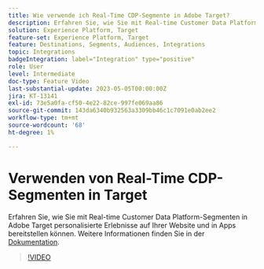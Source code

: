 ```yaml
---
title: Wie verwende ich Real-Time CDP-Segmente in Adobe Target?
description: Erfahren Sie, wie Sie mit Real-time Customer Data Platform-Segmenten in Adobe Target personalisierte Erlebnisse auf Ihrer Website und in Apps bereitstellen können.
solution: Experience Platform, Target
feature-set: Experience Platform, Target
feature: Destinations, Segments, Audiences, Integrations
topic: Integrations
badgeIntegration: label="Integration" type="positive"
role: User
level: Intermediate
doc-type: Feature Video
last-substantial-update: 2023-05-05T00:00:00Z
jira: KT-13141
exl-id: 73e5a0fa-cf50-4e22-82ce-997fe069aa86
source-git-commit: 143da6340b932563a3309bb46c1c7091e0ab2ee2
workflow-type: tm+mt
source-wordcount: '68'
ht-degree: 1%

---
```


# Verwenden von Real-Time CDP-Segmenten in Target

Erfahren Sie, wie Sie mit Real-time Customer Data Platform-Segmenten in Adobe Target personalisierte Erlebnisse auf Ihrer Website und in Apps bereitstellen können. Weitere Informationen finden Sie in der [Dokumentation](https://experienceleague.adobe.com/docs/target/using/integrate/integrating-with-rtcdp.html).

>[!VIDEO](https://video.tv.adobe.com/v/3419149/?learn=on)
